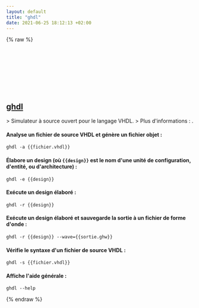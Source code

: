 ```yaml
---
layout: default
title: "ghdl"
date: 2021-06-25 18:12:13 +02:00
---
```

{% raw %}
<h2 id="ghdl">
  <a href="/fr/common/ghdl.html">ghdl</a> <a href="#ghdl"><svg class="icon">
    <use href="/assets/images/unicode_sprite.svg#link" />
  </svg></a>
</h2>
> Simulateur à source ouvert pour le langage VHDL.
> Plus d'informations : <http://ghdl.free.fr>.

#### Analyse un fichier de source VHDL et génère un fichier objet :
```shell
ghdl -a {{fichier.vhdl}}
```
#### Élabore un design (où `{{design}}` est le nom d'une unité de configuration, d'entité, ou d'architecture) :
```shell
ghdl -e {{design}}
```
#### Exécute un design élaboré :
```shell
ghdl -r {{design}}
```
#### Exécute un design élaboré et sauvegarde la sortie à un fichier de forme d'onde :
```shell
ghdl -r {{design}} --wave={{sortie.ghw}}
```
#### Vérifie le syntaxe d'un fichier de source VHDL :
```shell
ghdl -s {{fichier.vhdl}}
```
#### Affiche l'aide générale :
```shell
ghdl --help
```
{% endraw %}
